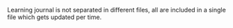 Learning journal is not separated in different files, all are included in a single file which gets updated per time.
